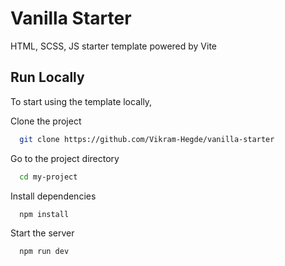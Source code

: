 # Vanilla Starter

HTML, SCSS, JS starter template powered by Vite

## Run Locally

To start using the template locally,

Clone the project

```bash
  git clone https://github.com/Vikram-Hegde/vanilla-starter
```

Go to the project directory

```bash
  cd my-project
```

Install dependencies

```bash
  npm install
```

Start the server

```bash
  npm run dev
```
